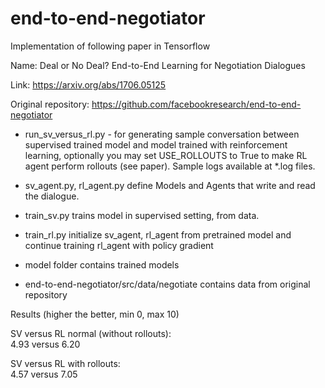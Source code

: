 # end-to-end-negotiator

Implementation of following paper in Tensorflow

Name: Deal or No Deal? End-to-End Learning for Negotiation Dialogues

Link: https://arxiv.org/abs/1706.05125

Original repository: https://github.com/facebookresearch/end-to-end-negotiator


- run_sv_versus_rl.py - for generating sample conversation between supervised trained model and model trained with reinforcement learning, optionally you may set USE_ROLLOUTS to True to make RL agent perform rollouts (see paper). Sample logs available at *.log files.

- sv_agent.py, rl_agent.py define Models and Agents that write and read the dialogue.

- train_sv.py trains model in supervised setting, from data.

- train_rl.py initialize sv_agent, rl_agent from pretrained model and continue training rl_agent with policy gradient

- model folder contains trained models

- end-to-end-negotiator/src/data/negotiate contains data from original repository


Results (higher the better, min 0, max 10)

SV versus RL normal (without rollouts): <br />
4.93 versus 6.20

SV versus RL with rollouts: <br />
4.57 versus 7.05 

